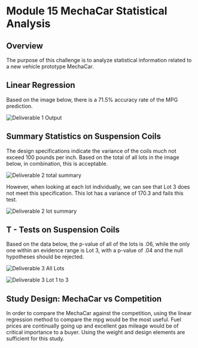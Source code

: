 # Module 15 MechaCar Statistical Analysis
## Overview 
The purpose of this challenge is to analyze statistical information related to a new vehicle prototype MechaCar.

## Linear Regression

Based on the image below, there is a 71.5% accuracy rate of the MPG prediction.  

![Deliverable 1 Output](https://user-images.githubusercontent.com/90434559/158000033-82b55ea0-5203-4f0f-a3d6-0d83216e7f50.png)

## Summary Statistics on Suspension Coils

The design specifications indicate the variance of the coils much not exceed 100 pounds per inch.  Based on the total of all lots in the image below, in combination, this is acceptable.

![Deliverable 2 total summary](https://user-images.githubusercontent.com/90434559/158002130-f7da7d64-5e1c-4126-9881-081786909105.png)

However, when looking at each lot individually, we can see that Lot 3 does not meet this specification.  This lot has a variance of 170.3 and fails this test.

![Deliverable 2 lot summary](https://user-images.githubusercontent.com/90434559/158002142-8b9f6ca5-7055-4e69-a89c-c70c3e8fd242.png)

## T - Tests on Suspension Coils

Based on the data below, the p-value of all of the lots is .06, while the only one within an evidence range is Lot 3, with a p-value of .04 and the null hypotheses should be rejected.   

![Deliverable 3 All Lots](https://user-images.githubusercontent.com/90434559/158002280-08249a80-f4ba-4c8f-9a37-3595c7735e3a.png)

![Deliverable 3 Lot 1 to 3](https://user-images.githubusercontent.com/90434559/158002283-68c22e9a-b011-4841-bc05-a64780b5b799.png)


## Study Design: MechaCar vs Competition
In order to compare the MechaCar against the competition, using the linear regression method to compare the mpg would be the most useful.  Fuel prices are continually going up and excellent gas mileage would be of critical importance to a buyer.  Using the weight and design elements are sufficient for this study.  

